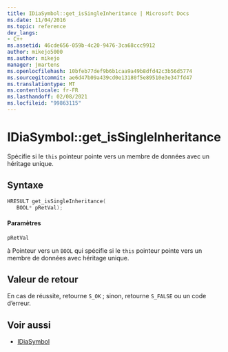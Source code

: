 ```yaml
---
title: IDiaSymbol::get_isSingleInheritance | Microsoft Docs
ms.date: 11/04/2016
ms.topic: reference
dev_langs:
- C++
ms.assetid: 46cde656-059b-4c20-9476-3ca68ccc9912
author: mikejo5000
ms.author: mikejo
manager: jmartens
ms.openlocfilehash: 10bfeb77def9b6b1caa9a49b8dfd42c3b56d5774
ms.sourcegitcommit: ae6d47b09a439cd0e13180f5e89510e3e347fd47
ms.translationtype: MT
ms.contentlocale: fr-FR
ms.lasthandoff: 02/08/2021
ms.locfileid: "99863115"
---
```

# <a name="idiasymbolget_issingleinheritance"></a>IDiaSymbol::get_isSingleInheritance
Spécifie si le `this` pointeur pointe vers un membre de données avec un héritage unique.

## <a name="syntax"></a>Syntaxe

```C++
HRESULT get_isSingleInheritance(
   BOOL* pRetVal);
```

#### <a name="parameters"></a>Paramètres
 `pRetVal`

à Pointeur vers un `BOOL` qui spécifie si le `this` pointeur pointe vers un membre de données avec héritage unique.

## <a name="return-value"></a>Valeur de retour
 En cas de réussite, retourne `S_OK` ; sinon, retourne `S_FALSE` ou un code d’erreur.

## <a name="see-also"></a>Voir aussi
- [IDiaSymbol](../../debugger/debug-interface-access/idiasymbol.md)